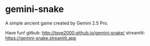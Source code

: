 # gemini-snake
A simple ancient game created by Gemini 2.5 Pro.

Have fun! 
gitbub: http://tqye2000.github.io/gemini-snake/
streamlit: https://gemini-snake.streamlit.app
